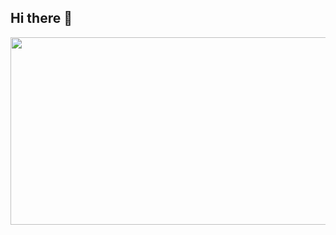## Hi there 👋

<a href="https://www.gitanimals.org/en_US?utm_medium=image&utm_source=cntjdus&utm_content=farm">
<img
  src="https://render.gitanimals.org/farms/cntjdus"
  width="600"
  height="300"
/>
</a>

<!--
**cntjdus/cntjdus** is a ✨ _special_ ✨ repository because its `README.md` (this file) appears on your GitHub profile.

Here are some ideas to get you started:

- 🔭 I’m currently working on ...
- 🌱 I’m currently learning ...
- 👯 I’m looking to collaborate on ...
- 🤔 I’m looking for help with ...
- 💬 Ask me about ...
- 📫 How to reach me: ...
- 😄 Pronouns: ...
- ⚡ Fun fact: ...
-->

